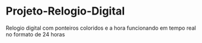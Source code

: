 # Projeto-Relogio-Digital
Relogio digital com ponteiros coloridos e a hora funcionando em tempo real no formato de 24 horas
